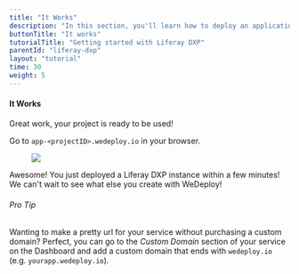 ```yaml
---
title: "It Works"
description: "In this section, you'll learn how to deploy an application using Liferay DXP."
buttonTitle: "It works"
tutorialTitle: "Getting started with Liferay DXP"
parentId: "liferay-dxp"
layout: "tutorial"
time: 30
weight: 5
---
```


#### It Works

Great work, your project is ready to be used!

Go to `app-<projectID>.wedeploy.io` in your browser.

<figure>
	<img src="/images/tutorials/it-works.png">
</figure>

Awesome! You just deployed a Liferay DXP instance within a few minutes! We can't wait to see what else you create with WeDeploy!

<aside>

###### <span class="icon-16-star"></span> Pro Tip

Wanting to make a pretty url for your service without purchasing a custom domain? Perfect, you can go to the _Custom Domain_ section of your service on the Dashboard and add a custom domain that ends with `wedeploy.io` (e.g. `yourapp.wedeploy.io`).

</aside>
